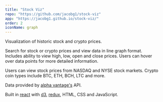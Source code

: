 ```yaml
---
title: "Stock Viz"
repo: "https://github.com/jacobg1/stock-viz"
app: "https://jacobg1.github.io/stock-viz/"
order: 2
iconName: graph
---
```


Visualization of historic stock and crypto prices.

Search for stock or crypto prices and view data in line graph format. Includes ability to view high, low, open and close prices. Users can hover over data points for more detailed information.

Users can view stock prices from NASDAQ and NYSE stock markets. Crypto coin types include BTC, ETH, BCH, LTC and more.

Data provided by [alpha vantage's](https://www.alphavantage.co/) API.

Built in [react](https://reactjs.org/) with [d3](https://d3js.org/), [redux](https://redux.js.org/), HTML, CSS and JavaScript.
